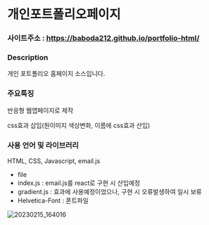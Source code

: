 # 개인포트폴리오페이지
### 사이트주소 : https://baboda212.github.io/portfolio-html/
### Description
개인 포트폴리오 홈페이지 소스입니다.
### 주요특징
반응형 웹앱페이지로 제작

css효과 삽입(원이미지 색상변화, 이름에 css효과 산입)
### 사용 언어 및 라이브러리 
HTML, CSS, Javascript, email.js
* file
 * index.js : email.js를 react로 구현 시 산입예정
 * gradient.js : 효과에 사용예정이었으나, 구현 시 오류발생하여 일시 보류
 * Helvetica-Font : 폰트파일

![20230215_164016](https://user-images.githubusercontent.com/113665619/218963769-206d1d79-7649-47d9-843c-929252e56cd1.png) 
